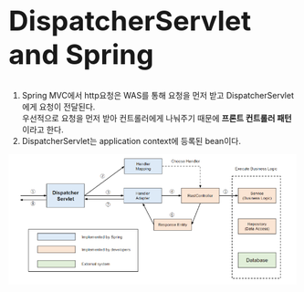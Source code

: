 <h1 style="font-size: 48px;">DispatcherServlet and Spring</h1>


1. Spring MVC에서 http요청은 WAS를 통해 요청을 먼저 받고 DispatcherServlet에게 요청이 전달된다.  
   우선적으로 요청을 먼저 받아 컨트롤러에게 나눠주기 때문에 **프론트 컨트롤러 패턴**이라고 한다. 
2. DispatcherServlet는 application context에 등록된 bean이다.


![img_2.png](img_2.png)
